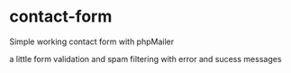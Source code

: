 # contact-form

Simple working contact form with phpMailer

a little form validation and spam filtering with error and sucess messages
